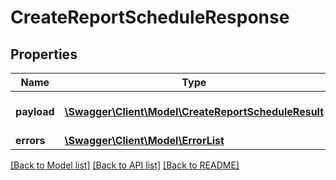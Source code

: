 # CreateReportScheduleResponse

## Properties
Name | Type | Description | Notes
------------ | ------------- | ------------- | -------------
**payload** | [**\Swagger\Client\Model\CreateReportScheduleResult**](CreateReportScheduleResult.md) | The payload for the createReportSchedule operation. | [optional] 
**errors** | [**\Swagger\Client\Model\ErrorList**](ErrorList.md) |  | [optional] 

[[Back to Model list]](../README.md#documentation-for-models) [[Back to API list]](../README.md#documentation-for-api-endpoints) [[Back to README]](../README.md)


